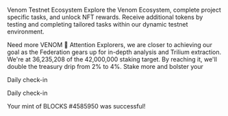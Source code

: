 Venom
Testnet Ecosystem
Explore the Venom Ecosystem, complete project specific tasks, and unlock NFT rewards. Receive additional tokens by testing and completing tailored tasks within our dynamic testnet environment.

Need more VENOM
📢 Attention Explorers, we are closer to achieving our goal as the Federation gears up for in-depth analysis and Trilium extraction. We're at 36,235,208 of the 42,000,000 staking target. By reaching it, we'll double the treasury drip from 2% to 4%. Stake more and bolster your

Daily check-in

Daily check-in

Your mint of BLOCKS #4585950 was successful!
